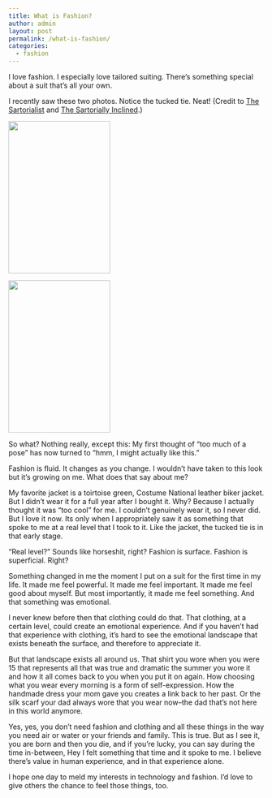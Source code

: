 ```yaml
---
title: What is Fashion?
author: admin
layout: post
permalink: /what-is-fashion/
categories:
  - fashion
---
```

I love fashion. I especially love tailored suiting. There&#8217;s something special about a suit that&#8217;s all your own.

I recently saw these two photos. Notice the tucked tie. Neat! (Credit to [The Sartorialist][1] and [The Sartorially Inclined][2].)

[<img class="aligncenter size-medium wp-image-161" title="sart1" src="http://ianha.com/wp-content/uploads/2012/04/sart1-200x300.jpg" alt="" width="200" height="300" />][3]

[<img class="aligncenter size-medium wp-image-160" title="sart2" src="http://ianha.com/wp-content/uploads/2012/04/sart2-200x300.jpg" alt="" width="200" height="300" />][4]

So what? Nothing really, except this: My first thought of &#8220;too much of a pose&#8221; has now turned to &#8220;hmm, I might actually like this.&#8221;

Fashion is fluid. It changes as you change. I wouldn&#8217;t have taken to this look but it&#8217;s growing on me. What does that say about me?

My favorite jacket is a toirtoise green, Costume National leather biker jacket. But I didn&#8217;t wear it for a full year after I bought it. Why? Because I actually thought it was &#8220;too cool&#8221; for me. I couldn&#8217;t genuinely wear it, so I never did. But I love it now. Its only when I appropriately saw it as something that spoke to me at a real level that I took to it. Like the jacket, the tucked tie is in that early stage.

&#8220;Real level?&#8221; Sounds like horseshit, right? Fashion is surface. Fashion is superficial. Right?

Something changed in me the moment I put on a suit for the first time in my life. It made me feel powerful. It made me feel important. It made me feel good about myself. But most importantly, it made me feel something. And that something was emotional.

I never knew before then that clothing could do that. That clothing, at a certain level, could create an emotional experience. And if you haven&#8217;t had that experience with clothing, it&#8217;s hard to see the emotional landscape that exists beneath the surface, and therefore to appreciate it.

But that landscape exists all around us. That shirt you wore when you were 15 that represents all that was true and dramatic the summer you wore it and how it all comes back to you when you put it on again. How choosing what you wear every morning is a form of self-expression. How the handmade dress your mom gave you creates a link back to her past. Or the silk scarf your dad always wore that you wear now&#8211;the dad that&#8217;s not here in this world anymore.

Yes, yes, you don&#8217;t need fashion and clothing and all these things in the way you need air or water or your friends and family. This is true. But as I see it, you are born and then you die, and if you&#8217;re lucky, you can say during the time in-between, Hey I felt something that time and it spoke to me. I believe there&#8217;s value in human experience, and in that experience alone.

I hope one day to meld my interests in technology and fashion. I&#8217;d love to give others the chance to feel those things, too.

 [1]: http://www.thesartorialist.com/photos/fabrizio-rollo-in-elle-decor/
 [2]: http://sartoriallyinclined.blogspot.ca/search?updated-max=2011-04-11T15:01:00-04:00&max-results=7
 [3]: http://ianha.com/wp-content/uploads/2012/04/sart1.jpg
 [4]: http://ianha.com/wp-content/uploads/2012/04/sart2.jpg
